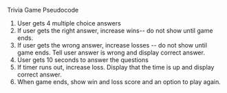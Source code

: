 Trivia Game Pseudocode

1. User gets 4 multiple choice answers
2. If user gets the right answer, increase wins-- do not show until game ends.
3. If user gets the wrong answer, increase losses -- do not show until game ends. Tell user answer is wrong and display correct answer. 
4. User gets 10 seconds to answer the questions
5. If timer runs out, increase loss. Display that the time is up and display correct answer. 
6. When game ends, show win and loss score and an option to play again.